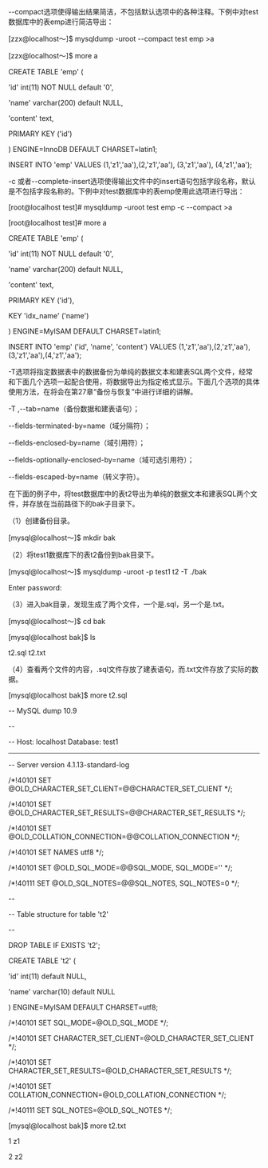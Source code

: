 

--compact选项使得输出结果简洁，不包括默认选项中的各种注释。下例中对test数据库中的表emp进行简洁导出：

[zzx@localhost～]$ mysqldump -uroot --compact test emp >a

[zzx@localhost～]$ more a

CREATE TABLE 'emp' (

'id' int(11) NOT NULL default '0',

'name' varchar(200) default NULL,

'content' text,

PRIMARY KEY ('id')

) ENGINE=InnoDB DEFAULT CHARSET=latin1;

INSERT INTO 'emp' VALUES (1,'z1','aa'),(2,'z1','aa'), (3,'z1','aa'), (4,'z1','aa');

-c 或者--complete-insert选项使得输出文件中的insert语句包括字段名称，默认是不包括字段名称的。下例中对test数据库中的表emp使用此选项进行导出：

[root@localhost test]# mysqldump -uroot test emp -c --compact >a

[root@localhost test]# more a

CREATE TABLE 'emp' (

'id' int(11) NOT NULL default '0',

'name' varchar(200) default NULL,

'content' text,

PRIMARY KEY ('id'),

KEY 'idx_name' ('name')

) ENGINE=MyISAM DEFAULT CHARSET=latin1;

INSERT INTO 'emp' ('id', 'name', 'content') VALUES (1,'z1','aa'),(2,'z1','aa'), (3,'z1','aa'),(4,'z1','aa');

-T选项将指定数据表中的数据备份为单纯的数据文本和建表SQL两个文件，经常和下面几个选项一起配合使用，将数据导出为指定格式显示。下面几个选项的具体使用方法，在将会在第27章“备份与恢复”中进行详细的讲解。

-T ,--tab=name（备份数据和建表语句）；

--fields-terminated-by=name（域分隔符）；

--fields-enclosed-by=name（域引用符）；

--fields-optionally-enclosed-by=name（域可选引用符）；

--fields-escaped-by=name（转义字符）。

在下面的例子中，将test数据库中的表t2导出为单纯的数据文本和建表SQL两个文件，并存放在当前路径下的bak子目录下。

（1）创建备份目录。

[mysql@localhost～]$ mkdir bak

（2）将test1数据库下的表t2备份到bak目录下。

[mysql@localhost～]$ mysqldump -uroot -p test1 t2 -T ./bak

Enter password:

（3）进入bak目录，发现生成了两个文件，一个是.sql，另一个是.txt。

[mysql@localhost～]$ cd bak

[mysql@localhost bak]$ ls

t2.sql t2.txt

（4）查看两个文件的内容，.sql文件存放了建表语句，而.txt文件存放了实际的数据。

[mysql@localhost bak]$ more t2.sql

-- MySQL dump 10.9

--

-- Host: localhost Database: test1

-- ------------------------------------------------------

-- Server version 4.1.13-standard-log

/*!40101 SET @OLD_CHARACTER_SET_CLIENT=@@CHARACTER_SET_CLIENT */;

/*!40101 SET @OLD_CHARACTER_SET_RESULTS=@@CHARACTER_SET_RESULTS */;

/*!40101 SET @OLD_COLLATION_CONNECTION=@@COLLATION_CONNECTION */;

/*!40101 SET NAMES utf8 */;

/*!40101 SET @OLD_SQL_MODE=@@SQL_MODE, SQL_MODE='' */;

/*!40111 SET @OLD_SQL_NOTES=@@SQL_NOTES, SQL_NOTES=0 */;

--

-- Table structure for table 't2'

--

DROP TABLE IF EXISTS 't2';

CREATE TABLE 't2' (

'id' int(11) default NULL,

'name' varchar(10) default NULL

) ENGINE=MyISAM DEFAULT CHARSET=utf8;

/*!40101 SET SQL_MODE=@OLD_SQL_MODE */;

/*!40101 SET CHARACTER_SET_CLIENT=@OLD_CHARACTER_SET_CLIENT */;

/*!40101 SET CHARACTER_SET_RESULTS=@OLD_CHARACTER_SET_RESULTS */;

/*!40101 SET COLLATION_CONNECTION=@OLD_COLLATION_CONNECTION */;

/*!40111 SET SQL_NOTES=@OLD_SQL_NOTES */;

[mysql@localhost bak]$ more t2.txt

1 z1

2 z2



